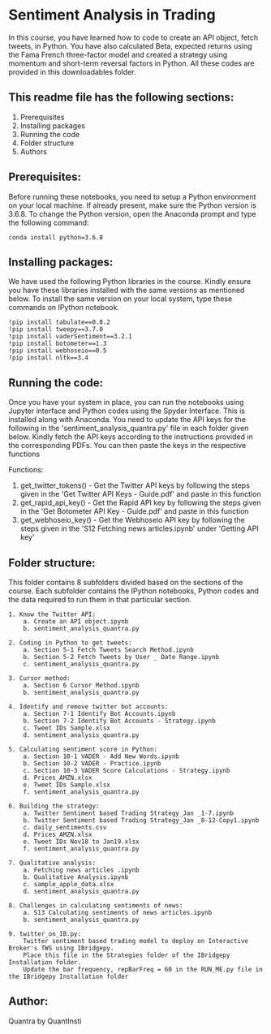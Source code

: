 # Sentiment Analysis in Trading

In this course, you have learned how to code to create an API object, fetch tweets,  in Python. You have also calculated Beta, expected returns using the Fama French three-factor model and created a strategy using momentum and short-term reversal factors in Python. All these codes are provided in this downloadables folder.

## This readme file has the following sections:
1. Prerequisites
2. Installing packages
3. Running the code
4. Folder structure
5. Authors

## Prerequisites:
Before running these notebooks, you need to setup a Python environment on your local machine. If already present, make sure the Python version is 3.6.8. To change the Python version, open the Anaconda prompt and type the following command: 

	conda install python=3.6.8

## Installing packages:
We have used the following Python libraries in the course. Kindly ensure you have these libraries installed with the same versions as mentioned below. To install the same version on your local system, type these commands on IPython notebook.

	!pip install tabulate==0.8.2
	!pip install tweepy==3.7.0
	!pip install vaderSentiment==3.2.1
	!pip install botometer==1.3
	!pip install webhoseio==0.5
	!pip install nltk==3.4
  
## Running the code:
Once you have your system in place, you can run the notebooks using Jupyter interface and Python codes using the Spyder Interface. This is installed along with Anaconda. You need to update the API keys for the following in the 'sentiment_analysis_quantra.py' file in each folder given below. Kindly fetch the API keys according to the instructions provided in the corresponding PDFs. You can then paste the keys in the respective functions

Functions:
1. get_twitter_tokens() - Get the Twitter API keys by following the steps given in the 'Get Twitter API Keys - Guide.pdf' and 		   paste in this function
2. get_rapid_api_key() - Get the Rapid API key by following the steps given in the 'Get Botometer API Key - Guide.pdf' and paste 	    in this function
3. get_webhoseio_key() - Get the Webhoseio API key by following the steps given in the 'S12 Fetching news articles.ipynb' under 	   'Getting API key'

## Folder structure:
This folder contains 8 subfolders divided based on the sections of the course. Each subfolder contains the IPython notebooks, Python codes and the data required to run them in that particular section.

	1. Know the Twitter API:
		a. Create an API object.ipynb
		b. sentiment_analysis_quantra.py

	2. Coding in Python to get tweets:
		a. Section 5-1 Fetch Tweets Search Method.ipynb
		b. Section 5-2 Fetch Tweets by User _ Date Range.ipynb
		c. sentiment_analysis_quantra.py
		
	3. Cursor method:
		a. Section 6 Cursor Method.ipynb
		b. sentiment_analysis_quantra.py

	4. Identify and remove twitter bot accounts:
		a. Section 7-1 Identify Bot Accounts.ipynb
		b. Section 7-2 Identify Bot Accounts - Strategy.ipynb
		c. Tweet IDs Sample.xlsx
		d. sentiment_analysis_quantra.py

	5. Calculating sentiment score in Python:
		a. Section 10-1 VADER - Add New Words.ipynb
		b. Section 10-2 VADER - Practice.ipynb
		c. Section 10-3 VADER Score Calculations - Strategy.ipynb
		d. Prices_AMZN.xlsx
		e. Tweet IDs Sample.xlsx
		f. sentiment_analysis_quantra.py

	6. Building the strategy:
		a. Twitter Sentiment based Trading Strategy_Jan _1-7.ipynb
		b. Twitter Sentiment based Trading Strategy_Jan _8-12-Copy1.ipynb
		c. daily_sentiments.csv
		d. Prices_AMZN.xlsx
		e. Tweet IDs Nov18 to Jan19.xlsx
		f. sentiment_analysis_quantra.py

	7. Qualitative analysis:
		a. Fetching news articles .ipynb
		b. Qualitative Analysis.ipynb
		c. sample_apple_data.xlsx
		d. sentiment_analysis_quantra.py

	8. Challenges in calculating sentiments of news:
		a. S13 Calculating sentiments of news articles.ipynb
		b. sentiment_analysis_quantra.py
	
	9. twitter_on_IB.py:
		Twitter sentiment based trading model to deploy on Interactive Broker's TWS using IBridgepy. 
		Place this file in the Strategies folder of the IBridgepy Installation folder. 
		Update the bar frequency, repBarFreq = 60 in the RUN_ME.py file in the IBridgepy Installation folder
	
## Author:
Quantra by QuantInsti
